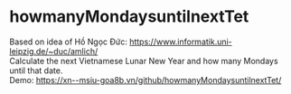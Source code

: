 # howmanyMondaysuntilnextTet
Based on idea of Hồ Ngọc Đức: https://www.informatik.uni-leipzig.de/~duc/amlich/ </br>
Calculate the next Vietnamese Lunar New Year and how many Mondays until that date.</br>
Demo: https://xn--msiu-goa8b.vn/github/howmanyMondaysuntilnextTet/
